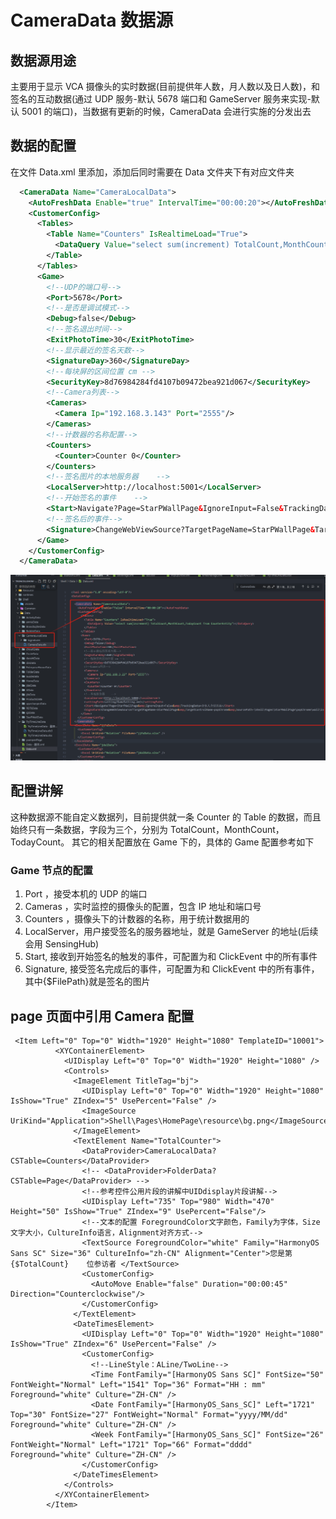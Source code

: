 # CameraData 数据源

## 数据源用途

主要用于显示 VCA 摄像头的实时数据(目前提供年人数，月人数以及日人数)，和签名的互动数据(通过 UDP 服务-默认 5678 端口和 GameServer 服务来实现-默认 5001 的端口)，当数据有更新的时候，CameraData 会进行实施的分发出去

## 数据的配置

在文件 Data.xml 里添加，添加后同时需要在 Data 文件夹下有对应文件夹

```xml
  <CameraData Name="CameraLocalData">
    <AutoFreshData Enable="true" IntervalTime="00:00:20"></AutoFreshData>
    <CustomerConfig>
      <Tables>
        <Table Name="Counters" IsRealtimeLoad="True">
          <DataQuery Value="select sum(increment) TotalCount,MonthCount,TodayCount from CounterEntity"></DataQuery>
        </Table>
      </Tables>
      <Game>
        <!--UDP的端口号-->
        <Port>5678</Port>
        <!--是否是调试模式-->
        <Debug>false</Debug>
        <!--签名退出时间-->
        <ExitPhotoTime>30</ExitPhotoTime>
        <!--显示最近的签名天数-->
        <SignatureDay>360</SignatureDay>
        <!--每块屏的区间位置 cm -->
        <SecurityKey>8d76984284fd4107b09472bea921d067</SecurityKey>
        <!--Camera列表-->
        <Cameras>
          <Camera Ip="192.168.3.143" Port="2555"/>
        </Cameras>
        <!--计数器的名称配置-->
        <Counters>
          <Counter>Counter 0</Counter>
        </Counters>
        <!--签名图片的本地服务器    -->
        <LocalServer>http://localhost:5001</LocalServer>
        <!--开始签名的事件    -->
        <Start>Navigate?Page=StarPWallPage&IgnoreInput=False&TrackingData=合伙人介绍页面</Start>
        <!--签名后的事件-->
        <Signature>ChangeWebViewSource?TargetPageName=StarPWallPage&TargetControlName=popChrome&SourcePath=\Shell\Pages\StarPWallPage\popChrome\wall\index.html?name={$FilePath}</Signature>
      </Game>
    </CustomerConfig>
  </CameraData>
```

![1711510517020](image/CameraData/1711510517020.png)

## 配置讲解

这种数据源不能自定义数据列，目前提供就一条 Counter 的 Table 的数据，而且始终只有一条数据，字段为三个，分别为 TotalCount，MonthCount，TodayCount。
其它的相关配置放在 Game 下的，具体的 Game 配置参考如下

### Game 节点的配置

1. Port ，接受本机的 UDP 的端口
2. Cameras ，实时监控的摄像头的配置，包含 IP 地址和端口号
3. Counters ，摄像头下的计数器的名称，用于统计数据用的
4. LocalServer，用户接受签名的服务器地址，就是 GameServer 的地址(后续会用 SensingHub)
5. Start, 接收到开始签名的触发的事件，可配置为和 ClickEvent 中的所有事件
6. Signature, 接受签名完成后的事件，可配置为和 ClickEvent 中的所有事件，其中{$FilePath}就是签名的图片

## page 页面中引用 Camera 配置

```
 <Item Left="0" Top="0" Width="1920" Height="1080" TemplateID="10001">
          <XYContainerElement>
            <UIDisplay Left="0" Top="0" Width="1920" Height="1080" />
            <Controls>
              <ImageElement TitleTag="bj">
                <UIDisplay Left="0" Top="0" Width="1920" Height="1080" IsShow="True" ZIndex="5" UsePercent="False" />
                <ImageSource UriKind="Application">Shell\Pages\HomePage\resource\bg.png</ImageSource>
              </ImageElement>
              <TextElement Name="TotalCounter">
                <DataProvider>CameraLocalData?CSTable=Counters</DataProvider>
                <!-- <DataProvider>FolderData?CSTable=Page</DataProvider> -->
                <!--参考控件公用片段的讲解中UIDdisplay片段讲解-->
                <UIDisplay Left="735" Top="980" Width="470" Height="50" IsShow="True" ZIndex="9" UsePercent="False"/>
                <!--文本的配置 ForegroundColor文字颜色，Family为字体，Size文字大小，CultureInfo语言，Alignment对齐方式-->
                <TextSource ForegroundColor="white" Family="HarmonyOS Sans SC" Size="36" CultureInfo="zh-CN" Alignment="Center">您是第    {$TotalCount}    位参访者 </TextSource>
                <CustomerConfig>
                  <AutoMove Enable="false" Duration="00:00:45" Direction="Counterclockwise"/>
                </CustomerConfig>
              </TextElement>
              <DateTimesElement>
                <UIDisplay Left="0" Top="0" Width="1920" Height="1080" IsShow="True" ZIndex="6" UsePercent="False" />
                <CustomerConfig>
                  <!--LineStyle：ALine/TwoLine-->
                  <Time FontFamily="[HarmonyOS Sans SC]" FontSize="50" FontWeight="Normal" Left="1541" Top="36" Format="HH : mm" Foreground="white" Culture="ZH-CN" />
                  <Date FontFamily="[HarmonyOS_Sans_SC]" Left="1721" Top="30" FontSize="27" FontWeight="Normal" Format="yyyy/MM/dd" Foreground="white" Culture="ZH-CN" />
                  <Week FontFamily="[HarmonyOS_Sans_SC]" FontSize="26" FontWeight="Normal" Left="1721" Top="66" Format="dddd" Foreground="white" Culture="ZH-CN" />
                </CustomerConfig>
              </DateTimesElement>
            </Controls>
          </XYContainerElement>
        </Item>
```

